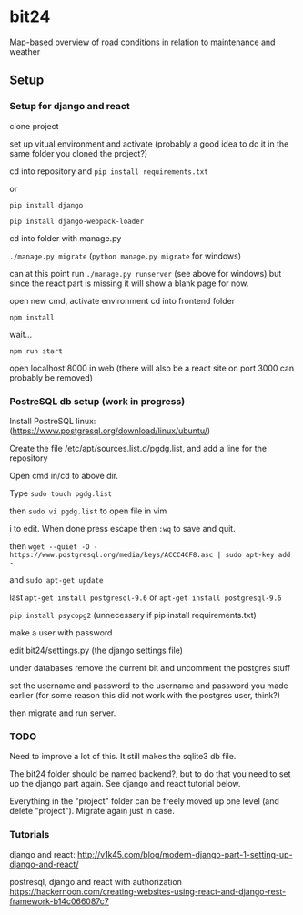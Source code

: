 # bit24
Map-based overview of road conditions in relation to maintenance and weather

## Setup

### Setup for django and react

clone project

set up vitual environment and activate (probably a good idea to do it in the same folder you cloned the project?)

cd into repository and `pip install requirements.txt`

or

`pip install django`

`pip install django-webpack-loader`

cd into folder with manage.py

`./manage.py migrate` (`python manage.py migrate` for windows)

can at this point run `./manage.py runserver` (see above for windows) but since the react part is missing it will show a blank page for now.

open new cmd, activate environment cd into frontend folder

`npm install`

wait...

`npm run start`

open localhost:8000 in web (there will also be a react site on port 3000 can probably be removed)

### PostreSQL db setup (work in progress)
Install PostreSQL linux: (https://www.postgresql.org/download/linux/ubuntu/)

Create the file /etc/apt/sources.list.d/pgdg.list, and add a line for the repository

Open cmd in/cd to above dir.

Type `sudo touch pgdg.list`

then `sudo vi pgdg.list` to open file in vim

i to edit. When done press escape then `:wq` to save and quit.

then `wget --quiet -O - https://www.postgresql.org/media/keys/ACCC4CF8.asc | sudo apt-key add -`

and `sudo apt-get update`

last `apt-get install postgresql-9.6` or `apt-get install postgresql-9.6`

`pip install psycopg2` (unnecessary if pip install requirements.txt)

make a user with password

edit bit24/settings.py (the django settings file)

under databases remove the current bit and uncomment the postgres stuff

set the username and password to the username and password you made earlier (for some reason this did not work with the postgres user, think?)

then migrate and run server.

### TODO
Need to improve a lot of this. It still makes the sqlite3 db file.

The bit24 folder should be named backend?, but to do that you need to set up the django part again. See django and react tutorial below.

Everything in the "project" folder can be freely moved up one level (and delete "project"). Migrate again just in case.

### Tutorials
django and react: http://v1k45.com/blog/modern-django-part-1-setting-up-django-and-react/

postresql, django and react with authorization https://hackernoon.com/creating-websites-using-react-and-django-rest-framework-b14c066087c7

